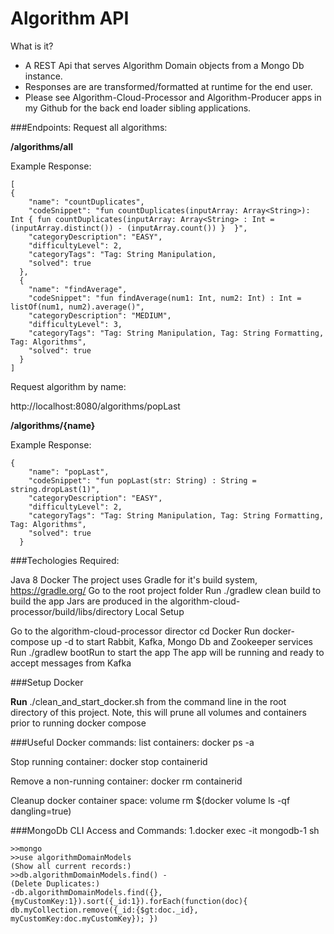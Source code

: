 # Algorithm API
What is it?

- A REST Api that serves Algorithm Domain objects from a Mongo Db instance.
- Responses are are transformed/formatted at runtime for the end user.
- Please see Algorithm-Cloud-Processor and Algorithm-Producer apps in my Github for the back end loader sibling applications.
 


###Endpoints:
Request all algorithms:

**/algorithms/all**

Example Response:
```
[
{
    "name": "countDuplicates",
    "codeSnippet": "fun countDuplicates(inputArray: Array<String>): Int { fun countDuplicates(inputArray: Array<String> : Int = (inputArray.distinct()) - (inputArray.count()) }  }",
    "categoryDescription": "EASY",
    "difficultyLevel": 2,
    "categoryTags": "Tag: String Manipulation,
    "solved": true
  },
  {
    "name": "findAverage",
    "codeSnippet": "fun findAverage(num1: Int, num2: Int) : Int = listOf(num1, num2).average()",
    "categoryDescription": "MEDIUM",
    "difficultyLevel": 3,
    "categoryTags": "Tag: String Manipulation, Tag: String Formatting, Tag: Algorithms",
    "solved": true
  }
]
```
Request algorithm by name:

http://localhost:8080/algorithms/popLast

**/algorithms/{name}**

Example Response:
```
{
    "name": "popLast",
    "codeSnippet": "fun popLast(str: String) : String = string.dropLast(1)",
    "categoryDescription": "EASY",
    "difficultyLevel": 2,
    "categoryTags": "Tag: String Manipulation, Tag: String Formatting, Tag: Algorithms",
    "solved": true
  }
```

###Techologies Required:

Java 8
Docker
The project uses Gradle for it's build system, https://gradle.org/
Go to the root project folder
Run ./gradlew clean build to build the app
Jars are produced in the algorithm-cloud-processor/build/libs/directory
Local Setup

Go to the algorithm-cloud-processor director cd Docker Run docker-compose up -d to start Rabbit, Kafka, Mongo Db and Zookeeper services Run ./gradlew bootRun to start the app The app will be running and ready to accept messages from Kafka

###Setup Docker

**Run** 
./clean_and_start_docker.sh from the command line in the root directory of this project. Note, this will prune all volumes and containers prior to running docker compose

###Useful Docker commands:
list containers:
docker ps -a 

Stop running container:
docker stop containerid

Remove a non-running container:
docker rm containerid
 
Cleanup docker container space:
volume rm $(docker volume ls -qf dangling=true)

###MongoDb CLI Access and Commands:
1.docker exec -it mongodb-1 sh

```
>>mongo
>>use algorithmDomainModels
(Show all current records:)
>>db.algorithmDomainModels.find() - 
(Delete Duplicates:) 
-db.algorithmDomainModels.find({}, {myCustomKey:1}).sort({_id:1}).forEach(function(doc){ db.myCollection.remove({_id:{$gt:doc._id}, myCustomKey:doc.myCustomKey}); })
```
